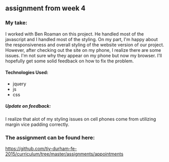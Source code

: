 ## assignment from week 4

### My take:
I worked with Ben Roaman on this project. He handled most of the javascript and I handled most of the styling. On my part, I'm happy about the responsiveness and overall styling of the website version of our project. However, after checking out the site on my phone, I realize there are some issues. I'm not sure why they appear on my phone but now my browser. I'll hopefully get some solid feedback on how to fix the problem.

#### Technologies Used:

- jquery
- js
- css

##### Update on feedback:
I realize that alot of my styling issues on cell phones come from utilizing margin vice padding correctly.

### The assignment can be found here:

https://github.com/tiy-durham-fe-2015/curriculum/tree/master/assignments/appointments
